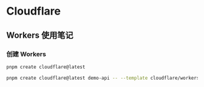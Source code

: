 # Cloudflare 

## Workers 使用笔记

### 创建 Workers

```sh
pnpm create cloudflare@latest

pnpm create cloudflare@latest demo-api -- --template cloudflare/workers-sdk/templates/worker-d1-api
```